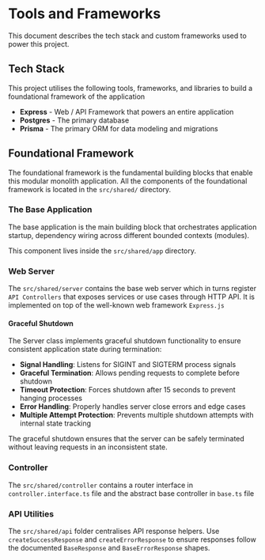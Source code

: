 # Tools and Frameworks
This document describes the tech stack and custom frameworks used to power this project.

## Tech Stack
This project utilises the following tools, frameworks, and libraries to build a foundational framework of the application

- **Express** - Web / API Framework that powers an entire application
- **Postgres** - The primary database
- **Prisma** - The primary ORM for data modeling and migrations

## Foundational Framework
The foundational framework is the fundamental building blocks that enable this modular monolith application. All the components of the foundational framework is located in the `src/shared/` directory.

### The Base Application
The base application is the main building block that orchestrates application startup, dependency wiring across different bounded contexts (modules).

This component lives inside the `src/shared/app` directory.

### Web Server
The `src/shared/server` contains the base web server which in turns register `API Controllers` that exposes services or use cases through HTTP API. It is implemented on top of the well-known web framework `Express.js`

#### Graceful Shutdown
The Server class implements graceful shutdown functionality to ensure consistent application state during termination:

- **Signal Handling**: Listens for SIGINT and SIGTERM process signals
- **Graceful Termination**: Allows pending requests to complete before shutdown
- **Timeout Protection**: Forces shutdown after 15 seconds to prevent hanging processes
- **Error Handling**: Properly handles server close errors and edge cases
- **Multiple Attempt Protection**: Prevents multiple shutdown attempts with internal state tracking

The graceful shutdown ensures that the server can be safely terminated without leaving requests in an inconsistent state.

### Controller
The `src/shared/controller` contains a router interface in `controller.interface.ts` file and the abstract base controller in `base.ts` file

### API Utilities
The `src/shared/api` folder centralises API response helpers. Use `createSuccessResponse` and `createErrorResponse` to ensure responses follow the documented `BaseResponse` and `BaseErrorResponse` shapes.
